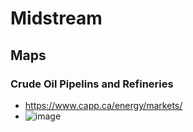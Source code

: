 # Midstream

## Maps
### Crude Oil Pipelins and Refineries
- https://www.capp.ca/energy/markets/
- ![image](https://user-images.githubusercontent.com/85560091/126861458-092db5db-0302-40fc-bcc4-ffab154dee4c.png)
